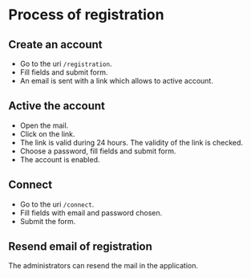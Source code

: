 # Process of registration

## Create an account

* Go to the uri `/registration`.
* Fill fields and submit form.
* An email is sent with a link which allows to active account.

## Active the account

* Open the mail.
* Click on the link.
* The link is valid during 24 hours. The validity of the link is checked.
* Choose a password, fill fields and submit form.
* The account is enabled.

## Connect

* Go to the uri `/connect`.
* Fill fields with email and password chosen.
* Submit the form.


## Resend email of registration

The administrators can resend the mail in the application.
